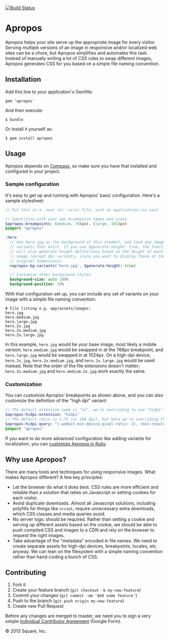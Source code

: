 [![Build Status](https://travis-ci.org/square/apropos.png)](https://travis-ci.org/square/apropos)

# Apropos

Apropos helps your site serve up the appropriate image for every visitor. Serving multiple versions of an image in responsive and/or localized web sites can be a chore, but Apropos simplifies and automates this task. Instead of manually writing a lot of CSS rules to swap different images, Apropos generates CSS for you based on a simple file naming convention.

## Installation

Add this line to your application's Gemfile:

    gem 'apropos'

And then execute:

    $ bundle

Or install it yourself as:

    $ gem install apropos

## Usage

Apropos depends on [Compass](http://compass-style.org/), so make sure you have that installed and configured in your project.

### Sample configuration

It's easy to get up and running with Apropos' basic configuration. Here's a sample stylesheet:

```sass
// Put this in a .sass (or .scss) file, such as application.css.sass

// Substitute with your own breakpoint names and sizes
$apropos-breakpoints: (medium, 768px), (large, 1024px)
@import "apropos"

.hero
  // Use hero.jpg as the background of this element, and load any image
  // variants that exist. If you use $generate-height: true, the function
  // will also generate height definitions based on the height of each
  // image (except dpi variants, since you want to display those at the
  // original dimensions).
  +apropos-bg-variants('hero.jpg', $generate-height: true)

  // Customize other background styles
  background-size: auto 100%
  background-position: 50%
```

With that configuration set up, you can include any set of variants on your image with a simple file naming convention:

    # File listing e.g. app/assets/images:
    hero.jpg
    hero.medium.jpg
    hero.large.jpg
    hero.2x.jpg
    hero.2x.medium.jpg
    hero.2x.large.jpg

In this example, `hero.jpg` would be your base image, most likely a mobile version. `hero.medium.jpg` would be swapped in at the 768px breakpoint, and `hero.large.jpg` would be swapped in at 1024px. On a high-dpi device, `hero.2x.jpg`, `hero.2x.medium.jpg`, and `hero.2x.large.jpg` would be used instead. Note that the order of the file extensions doesn't matter; `hero.2x.medium.jpg` and `hero.medium.2x.jpg` work exactly the same.

### Customization

You can customize Apropos' breakpoints as shown above, and you can also customize the definition of the "high dpi" variant:

```sass
// The default extension name is "2x", we're overriding to use "hidpi"
$apropos-hidpi-extension: "hidpi"
// The default ratio is 1.75 (or 168 dpi), but here we're overriding that
$apropos-hidpi-query: "(-webkit-min-device-pixel-ratio: 2), (min-resolution: 192dpi)"
@import "apropos"
```

If you want to do more advanced configuration like adding variants for localization, you can [customize Apropos in Ruby](doc-src/customization.md).

## Why use Apropos?

There are many tools and techniques for using responsive images. What makes Apropos different? A few key principles:

- Let the browser do what it does best. CSS rules are more efficient and reliable than a solution that relies on Javascript or setting cookies for each visitor.
- Avoid duplicate downloads. Almost all Javascript solutions, including polyfills for things like `srcset`, require unnecessary extra downloads, which CSS classes and media queries avoid.
- No server logic should be required. Rather than setting a cookie and serving up different assets based on the cookie, we should be able to push compiled CSS and images to a CDN and rely on the browser to request the right images.
- Take advantage of the "metadata" encoded in file names. We need to create separate assets for high-dpi devices, breakpoints, locales, etc anyway. We can lean on the filesystem with a simple naming convention rather than hand-coding a bunch of CSS.

## Contributing

1. Fork it
2. Create your feature branch (`git checkout -b my-new-feature`)
3. Commit your changes (`git commit -am 'Add some feature'`)
4. Push to the branch (`git push origin my-new-feature`)
5. Create new Pull Request

Before any changes are merged to master, we need you to sign a very simple
[Individual Contributor Agreement](https://spreadsheets.google.com/a/squareup.com/spreadsheet/viewform?formkey=dDViT2xzUHAwRkI3X3k5Z0lQM091OGc6MQ&ndplr=1)
(Google Form).

© 2013 Square, Inc.
